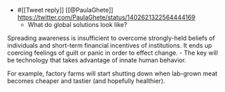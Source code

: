- #[[Tweet reply]] [[@PaulaGhete]] https://twitter.com/PaulaGhete/status/1402621322564444169
    - What do global solutions look like?

Spreading awareness is insufficient to overcome strongly-held beliefs of individuals and short-term financial incentives of institutions. It ends up coercing feelings of guilt or panic in order to effect change.
    - The key will be technology that takes advantage of innate human behavior.

For example, factory farms will start shutting down when lab-grown meat becomes cheaper and tastier (and hopefully healthier).
